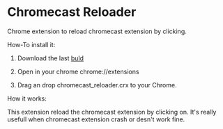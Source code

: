 Chromecast Reloader
===================

Chrome extension to reload chromecast extension by clicking.

How-To install it:

1. Download the last <a href='https://github.com/danielnavarrogomez/chromecast_reloader/blob/master/build/chromecast_reloader.crx?raw=true' >buld</a> 

2. Open in your chrome chrome://extensions

3. Drag an drop chromecast_reloader.crx to your Chrome.

How it works:

This extension reload the chromecast extension by clicking on. It's really usefull when chromecast extension crash or desn't work fine.

